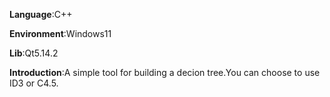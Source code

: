 **Language**:C++

**Environment**:Windows11

**Lib**:Qt5.14.2

**Introduction**:A simple tool for building a decion tree.You can choose to use ID3 or C4.5.
